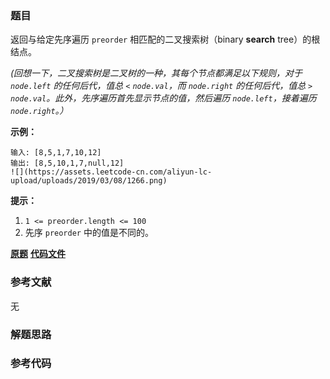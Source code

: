 ### 题目
返回与给定先序遍历 `preorder` 相匹配的二叉搜索树（binary **search** tree）的根结点。

_(回想一下，二叉搜索树是二叉树的一种，其每个节点都满足以下规则，对于  `node.left` 的任何后代，值总 `<` `node.val`，而
`node.right` 的任何后代，值总 `>` `node.val`。此外，先序遍历首先显示节点的值，然后遍历 `node.left`，接着遍历
`node.right`。）_



**示例：**

    
    
    输入: [8,5,1,7,10,12]
    输出: [8,5,10,1,7,null,12]
    ![](https://assets.leetcode-cn.com/aliyun-lc-upload/uploads/2019/03/08/1266.png)
    



**提示：**

  1. `1 <= preorder.length <= 100`
  2. 先序 `preorder` 中的值是不同的。

 **[原题](https://leetcode-cn.com/problems/construct-binary-search-tree-from-preorder-traversal/)**    **[代码文件]()**


### 参考文献
无

### 解题思路




### 参考代码

```go


```




